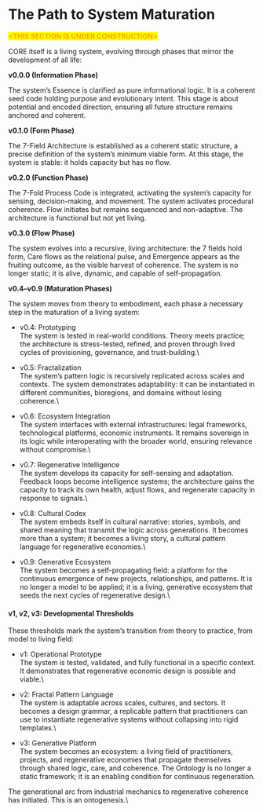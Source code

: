 # The Path to System Maturation

<mark style="color:orange;">**\<THIS SECTION IS UNDER CONSTRUCTION>**</mark>

CORE itself is a living system, evolving through phases that mirror the development of all life:

**v0.0.0 (Information Phase)**

The system’s Essence is clarified as pure informational logic. It is a coherent seed code holding purpose and evolutionary intent. This stage is about potential and encoded direction, ensuring all future structure remains anchored and coherent.

**v0.1.0 (Form Phase)**

The 7-Field Architecture is established as a coherent static structure, a precise definition of the system’s minimum viable form. At this stage, the system is stable: it holds capacity but has no flow.

**v0.2.0 (Function Phase)**

The 7-Fold Process Code is integrated, activating the system’s capacity for sensing, decision-making, and movement. The system activates procedural coherence. Flow initiates but remains sequenced and non-adaptive. The architecture is functional but not yet living.

**v0.3.0 (Flow Phase)**

The system evolves into a recursive, living architecture: the 7 fields hold form, Care flows as the relational pulse, and Emergence appears as the fruiting outcome, as the visible harvest of coherence. The system is no longer static; it is alive, dynamic, and capable of self-propagation.

**v0.4–v0.9 (Maturation Phases)**

The system moves from theory to embodiment, each phase a necessary step in the maturation of a living system:

* v0.4: Prototyping\
  The system is tested in real-world conditions. Theory meets practice; the architecture is stress-tested, refined, and proven through lived cycles of provisioning, governance, and trust-building.\

* v0.5: Fractalization\
  The system’s pattern logic is recursively replicated across scales and contexts. The system demonstrates adaptability: it can be instantiated in different communities, bioregions, and domains without losing coherence.\

* v0.6: Ecosystem Integration\
  The system interfaces with external infrastructures: legal frameworks, technological platforms, economic instruments. It remains sovereign in its logic while interoperating with the broader world, ensuring relevance without compromise.\

* v0.7: Regenerative Intelligence\
  The system develops its capacity for self-sensing and adaptation. Feedback loops become intelligence systems; the architecture gains the capacity to track its own health, adjust flows, and regenerate capacity in response to signals.\

* v0.8: Cultural Codex\
  The system embeds itself in cultural narrative: stories, symbols, and shared meaning that transmit the logic across generations. It becomes more than a system; it becomes a living story, a cultural pattern language for regenerative economies.\

* v0.9: Generative Ecosystem\
  The system becomes a self-propagating field: a platform for the continuous emergence of new projects, relationships, and patterns. It is no longer a model to be applied; it is a living, generative ecosystem that seeds the next cycles of regenerative design.\


#### v1, v2, v3: Developmental Thresholds

These thresholds mark the system’s transition from theory to practice, from model to living field:

* v1: Operational Prototype\
  The system is tested, validated, and fully functional in a specific context. It demonstrates that regenerative economic design is possible and viable.\

* v2: Fractal Pattern Language\
  The system is adaptable across scales, cultures, and sectors. It becomes a design grammar, a replicable pattern that practitioners can use to instantiate regenerative systems without collapsing into rigid templates.\

* v3: Generative Platform\
  The system becomes an ecosystem: a living field of practitioners, projects, and regenerative economies that propagate themselves through shared logic, care, and coherence. The Ontology is no longer a static framework; it is an enabling condition for continuous regeneration.

The generational arc from industrial mechanics to regenerative coherence has initiated. This is an ontogenesis.\
